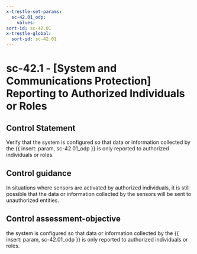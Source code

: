 ```yaml
---
x-trestle-set-params:
  sc-42.01_odp:
    values:
sort-id: sc-42.01
x-trestle-global:
  sort-id: sc-42.01
---
```


# sc-42.1 - \[System and Communications Protection\] Reporting to Authorized Individuals or Roles

## Control Statement

Verify that the system is configured so that data or information collected by the {{ insert: param, sc-42.01_odp }} is only reported to authorized individuals or roles.

## Control guidance

In situations where sensors are activated by authorized individuals, it is still possible that the data or information collected by the sensors will be sent to unauthorized entities.

## Control assessment-objective

the system is configured so that data or information collected by the {{ insert: param, sc-42.01_odp }} is only reported to authorized individuals or roles.
